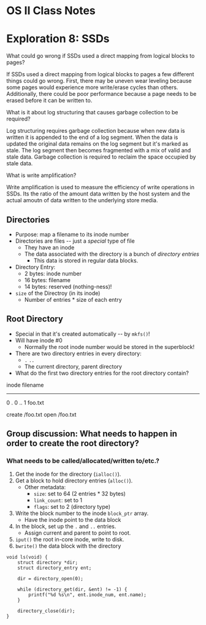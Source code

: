 # OS II Class Notes


# Exploration 8: SSDs

What could go wrong if SSDs used a direct mapping from logical blocks to pages?

If SSDs used a direct mapping from logical blocks to pages a few different things could go wrong. First, there may be uneven wear leveling because some pages would experience more write/erase cycles than others. Additionally, there could be poor performance because a page needs to be erased before it can be written to.

What is it about log structuring that causes garbage collection to be required?

Log structuring requires garbage collection because when new data is written it is appended to the end of a log segment. When the data is updated the original data remains on the log segment but it's marked as stale. The log segment then becomes fragmented with a mix of valid and stale data. Garbage collection is required to reclaim the space occupied by stale data.

What is write amplification?

Write amplification is used to measure the efficiency of write operations in SSDs. Its the ratio of the amount data written by the host system and the actual amoutn of data written to the underlying store media. 

## Directories

- Purpose: map a filename to its inode number
- Directories are files -- just a *special* type of file
    - They have an inode
    - The data associated with the directory is a bunch of *directory entries*
        - This data is stored in regular data blocks.
- Directory Entry:
    - 2 bytes: inode number
    - 16 bytes: filename
    - 14 bytes: reserved (nothing-ness)!
- `size` of the Directroy (in its inode)
    - Number of entries * size of each entry

## Root Directory

- Special in that it's created automatically -- by `mkfs()`!
- Will have inode #0
    - Normally the root inode number would be stored in the superblock!
- There are two directory entries in every directory:
    - `.` `..`
    - The current directory, parent directory
- What do the first two directory entries for the root directory contain? 

inode     filename
-----     --------
  0          .
  0          ..
  1          foo.txt

  create /foo.txt
  open /foo.txt


## Group discussion: What needs to happen in order to create the root directory?

### What needs to be called/allocated/written to/etc.?

1. Get the inode for the directory (`ialloc()`).
2. Get a block to hold directory entries (`alloc()`).
    - Other metadata:
        - `size`: set to 64 (2 entries * 32 bytes) 
        - `link_count`: set to 1
        - `flags`: set to 2 (directory type)
3. Write the block number to the inode `block_ptr` array.
    - Have the inode point to the data block
4. In the block, set up the `.` and `..` entries.
    - Assign current and parent to point to root.
5. `iput()` the root in-core inode, write to disk.
6. `bwrite()` the data block with the directory 


```
void ls(void) {
    struct directory *dir;
    struct directory_entry ent;

    dir = directory_open(0);

    while (directory_get(dir, &ent) != -1) {
        printf("%d %s\n", ent.inode_num, ent.name);
    }

    directory_close(dir);
}
```
